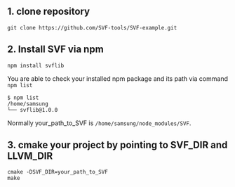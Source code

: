 ## 1. clone repository
```
git clone https://github.com/SVF-tools/SVF-example.git
```

## 2. Install SVF via npm
```
npm install svflib
```

You are able to check your installed npm package and its path via command `npm list`
```
$ npm list
/home/samsung
└── svflib@1.0.0
```
Normally your_path_to_SVF is `/home/samsung/node_modules/SVF`.

## 3. cmake your project by pointing to SVF_DIR and LLVM_DIR
```
cmake -DSVF_DIR=your_path_to_SVF
make
```
